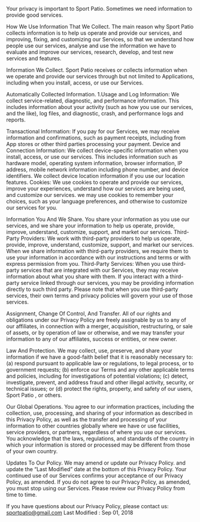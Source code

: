 Your privacy is important to Sport Patio. Sometimes we need information to provide good services.

How We Use Information That We Collect. The main reason why Sport Patio collects information is to help us operate and provide our services, and improving, fixing, and customizing our Services, so that we understand how people use our services, analyse and use the information we have to evaluate and improve our services, research, develop, and test new services and features.

Information We Collect. Sport Patio receives or collects information when we operate and provide our services through but not limited to Applications, including when you install, access, or use our Services.

Automatically Collected Information. 1.Usage and Log Information: We collect service-related, diagnostic, and performance information. This includes information about your activity (such as how you use our services, and the like), log files, and diagnostic, crash, and performance logs and reports.

Transactional Information: If you pay for our Services, we may receive information and confirmations, such as payment receipts, including from App stores or other third parties processing your payment. Device and Connection Information: We collect device-specific information when you install, access, or use our services. This includes information such as hardware model, operating system information, browser information, IP address, mobile network information including phone number, and device identifiers. We collect device location information if you use our location features. Cookies: We use cookies to operate and provide our services, improve your experiences, understand how our services are being used, and customize our services. we may use cookies to remember your choices, such as your language preferences, and otherwise to customize our services for you.

Information You And We Share. You share your information as you use our services, and we share your information to help us operate, provide, improve, understand, customize, support, and market our services. Third-Party Providers: We work with third-party providers to help us operate, provide, improve, understand, customize, support, and market our services. When we share information with third-party providers, we require them to use your information in accordance with our instructions and terms or with express permission from you. Third-Party Services: When you use third-party services that are integrated with our Services, they may receive information about what you share with them. If you interact with a third-party service linked through our services, you may be providing information directly to such third party. Please note that when you use third-party services, their own terms and privacy policies will govern your use of those services.

Assignment, Change Of Control, And Transfer. All of our rights and obligations under our Privacy Policy are freely assignable by us to any of our affiliates, in connection with a merger, acquisition, restructuring, or sale of assets, or by operation of law or otherwise, and we may transfer your information to any of our affiliates, success or entities, or new owner.

Law And Protection. We may collect, use, preserve, and share your information if we have a good-faith belief that it is reasonably necessary to: (a) respond pursuant to applicable law or regulations, to legal process, or to government requests; (b) enforce our Terms and any other applicable terms and policies, including for investigations of potential violations; (c) detect, investigate, prevent, and address fraud and other illegal activity, security, or technical issues; or (d) protect the rights, property, and safety of our users, Sport Patio , or others.

Our Global Operations. You agree to our information practices, including the collection, use, processing, and sharing of your information as described in this Privacy Policy, as well as the transfer and processing of your information to other countries globally where we have or use facilities, service providers, or partners, regardless of where you use our services. You acknowledge that the laws, regulations, and standards of the country in which your information is stored or processed may be different from those of your own country.

Updates To Our Policy. We may amend or update our Privacy Policy. and update the “Last Modified” date at the bottom of this Privacy Policy. Your continued use of our Services confirms your acceptance of our Privacy Policy, as amended. If you do not agree to our Privacy Policy, as amended, you must stop using our Services. Please review our Privacy Policy from time to time.

If you have questions about our Privacy Policy, please contact us: sportpatio@gmail.com Last Modified : Sep 01, 2018
